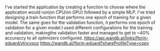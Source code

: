 I've started the application by creating a function to choose where the application would run(on CPU/on GPU) followed by
a simple MLP. I've tried designing a train function that performs one epoch of training for a given model. The same goes 
for the validation function, it performs one epoch of validation for a given model.I used different configurations for the
training and validation, makingthe validation faster and managed to get to ~40% accuraccy to all optimizers configured.
https://api.wandb.ai/links/florin-eduard/vtncvsoz
https://wandb.ai/florin-eduard?shareProfileType=copy
